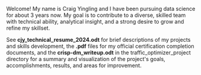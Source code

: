 Welcome! My name is Craig Yingling and I have been pursuing data science for about 3 years now. My goal is to contribute to a diverse, skilled team with technical ability, analytical insight, and a strong desire to grow and refine my skillset.

See **cjy_technical_resume_2024.odt** for brief descriptions of my projects and skills development, the **.pdf** files for my official certification completion documents, and the **crisp-dm_writeup.odt** in the traffic_optimizer_project directory for a summary and visualization of the project's goals, accomplishments, results, and areas for improvement.
